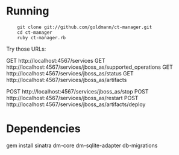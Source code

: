 
Running
=======

        git clone git://github.com/goldmann/ct-manager.git
        cd ct-manager
        ruby ct-manager.rb

Try those URLs:

GET http://localhost:4567/services
GET http://localhost:4567/services/jboss_as/supported_operations
GET http://localhost:4567/services/jboss_as/status
GET http://localhost:4567/services/jboss_as/artifacts

POST http://localhost:4567/services/jboss_as/stop
POST http://localhost:4567/services/jboss_as/restart
POST http://localhost:4567/services/jboss_as/artifacts/deploy

Dependencies
============

gem install sinatra dm-core dm-sqlite-adapter db-migrations